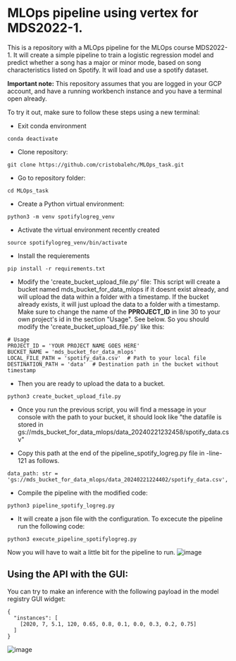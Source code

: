 # MLOps pipeline using vertex for MDS2022-1. 

This is a repository with a MLOps pipeline for the MLOps course MDS2022-1. It will create a simple pipeline to train a logistic regression model and predict whether a song has a major or minor mode, based on song characteristics listed on Spotify. It will load and use a spotify dataset. 

**Important note:** This repository assumes that you are logged in your GCP account, and have a running workbench instance and you have a terminal open already. 


To try it out, make sure to follow these steps using a new terminal: 

 - Exit conda environment
```
conda deactivate
```
 - Clone repository:
```
git clone https://github.com/cristobalehc/MLOps_task.git
```
 - Go to repository folder: 
```
cd MLOps_task
```
 - Create a Python virtual environment:
```
python3 -m venv spotifylogreg_venv
```
- Activate the virtual environment recently created
```
source spotifylogreg_venv/bin/activate
```
- Install the requierements
```
pip install -r requirements.txt
```
 - Modify the 'create_bucket_upload_file.py' file: This script will create a bucket named mds_bucket_for_data_mlops if it doesnt exist already, and will upload the data within a folder with a timestamp. If the bucket already exists, it will just upload the data to a folder with a timestamp. Make sure to change the name of the **PPROJECT_ID** in line 30 to your own project's id in the section "Usage". See below. So you should modify the 'create_bucket_upload_file.py' like this:
```
# Usage
PROJECT_ID = 'YOUR PROJECT NAME GOES HERE'
BUCKET_NAME = 'mds_bucket_for_data_mlops'
LOCAL_FILE_PATH = 'spotify_data.csv'  # Path to your local file
DESTINATION_PATH = 'data'  # Destination path in the bucket without timestamp
```
- Then you are ready to upload the data to a bucket. 
```
python3 create_bucket_upload_file.py
```
- Once you run the previous script, you will find a message in your console with the path to your bucket, it should look like "the datafile is stored in gs://mds_bucket_for_data_mlops/data_20240221232458/spotify_data.csv"

- Copy this path at the end of the pipeline_spotify_logreg.py file in -line- 121 as follows. 
```
data_path: str = 'gs://mds_bucket_for_data_mlops/data_20240221224402/spotify_data.csv',
```
- Compile the pipeline with the modified code:
```
python3 pipeline_spotify_logreg.py
```
- It will create a json file with the configuration. To excecute the pipeline run the following code:
```
python3 execute_pipeline_spotifylogreg.py
```

Now you will have to wait a little bit for the pipeline to run. 
![image](https://github.com/cristobalehc/MLOps_task/assets/87136104/61b6b942-68ae-46ce-8b3f-2a1b72e8b12e)



## Using the API with the GUI: 

You can try to make an inference with the following payload in the model registry GUI widget:
```
{
  "instances": [
    [2020, 7, 5.1, 120, 0.65, 0.8, 0.1, 0.0, 0.3, 0.2, 0.75]
  ]
}
```
![image](https://github.com/cristobalehc/MLOps_task/assets/87136104/c27400d7-abb8-4784-9758-81a29ee266ef)

